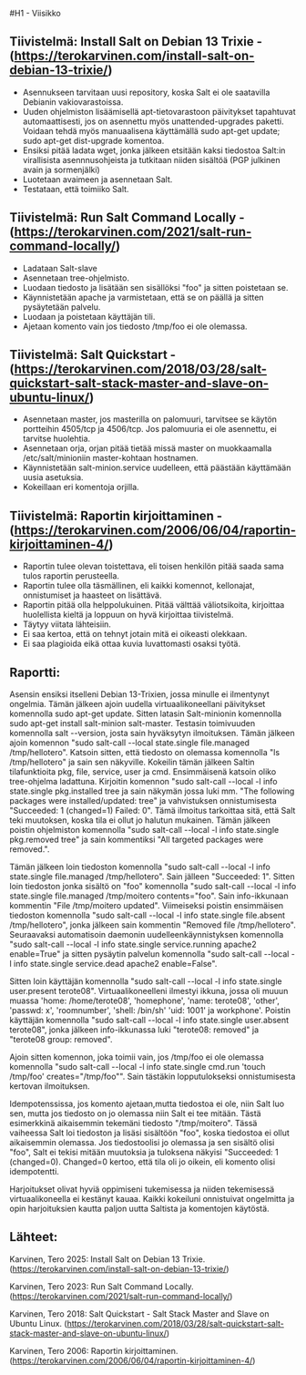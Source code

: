 #H1 - Viisikko

## Tiivistelmä: Install Salt on Debian 13 Trixie - (https://terokarvinen.com/install-salt-on-debian-13-trixie/)
- Asennukseen tarvitaan uusi repository, koska Salt ei ole saatavilla Debianin vakiovarastoissa.
- Uuden ohjelmiston lisäämisellä apt-tietovarastoon päivitykset tapahtuvat automaattisesti, jos on asennettu myös unattended-upgrades paketti. Voidaan tehdä myös manuaalisena käyttämällä sudo apt-get update; sudo apt-get dist-upgrade komentoa.
- Ensiksi pitää ladata wget, jonka jälkeen etsitään kaksi tiedostoa Salt:in virallisista asennnusohjeista ja tutkitaan niiden sisältöä (PGP julkinen avain ja sormenjälki)
- Luotetaan avaimeen ja asennetaan Salt.
- Testataan, että toimiiko Salt.

## Tiivistelmä: Run Salt Command Locally - (https://terokarvinen.com/2021/salt-run-command-locally/)
- Ladataan Salt-slave
- Asennetaan tree-ohjelmisto.
- Luodaan tiedosto ja lisätään sen sisällöksi "foo" ja sitten poistetaan se.
- Käynnistetään apache ja varmistetaan, että se on päällä ja sitten pysäytetään palvelu.
- Luodaan ja poistetaan käyttäjän tili.
- Ajetaan komento vain jos tiedosto /tmp/foo ei ole olemassa.

## Tiivistelmä: Salt Quickstart - (https://terokarvinen.com/2018/03/28/salt-quickstart-salt-stack-master-and-slave-on-ubuntu-linux/)
- Asennetaan master, jos masterilla on palomuuri, tarvitsee se käytön portteihin 4505/tcp ja 4506/tcp. Jos palomuuria ei ole asennettu, ei tarvitse huolehtia.
- Asennetaan orja, orjan pitää tietää missä master on muokkaamalla /etc/salt/minioniin master-kohtaan hostnamen.
- Käynnistetään salt-minion.service uudelleen, että päästään käyttämään uusia asetuksia.
- Kokeillaan eri komentoja orjilla.

## Tiivistelmä: Raportin kirjoittaminen - (https://terokarvinen.com/2006/06/04/raportin-kirjoittaminen-4/)
- Raportin tulee olevan toistettava, eli toisen henkilön pitää saada sama tulos raportin perusteella.
- Raportin tulee olla täsmällinen, eli kaikki komennot, kellonajat, onnistumiset ja haasteet on lisättävä.
- Raportin pitää olla helppolukuinen. Pitää välttää väliotsikoita, kirjoittaa huolellista kieltä ja loppuun on hyvä kirjoittaa tiivistelmä.
- Täytyy viitata lähteisiin.
- Ei saa kertoa, että on tehnyt jotain mitä ei oikeasti olekkaan.
- Ei saa plagioida eikä ottaa kuvia luvattomasti osaksi työtä.

## Raportti:

Asensin ensiksi itselleni Debian 13-Trixien, jossa minulle ei ilmentynyt ongelmia. Tämän jälkeen ajoin uudella virtuaalikoneellani päivitykset komennolla sudo apt-get update. Sitten latasin Salt-minionin komennolla sudo apt-get install salt-minion salt-master.
Testasin toimivuuden komennolla salt --version, josta sain hyväksytyn ilmoituksen. Tämän jälkeen ajoin komennon "sudo salt-call --local state.single file.managed /tmp/hellotero". Katsoin sitten, että tiedosto on olemassa komennolla "ls /tmp/hellotero" ja sain sen näkyville.
Kokeilin tämän jälkeen Saltin tilafunktioita pkg, file, service, user ja cmd. Ensimmäisenä katsoin oliko tree-ohjelma ladattuna. Kirjoitin komennon "sudo salt-call --local -l info state.single pkg.installed tree ja sain näkymän jossa luki mm. "The following packages
were installed/updated: tree" ja vahvistuksen onnistumisesta "Succeeded: 1 (changed=1) Failed: 0". Tämä ilmoitus tarkoittaa sitä, että Salt teki muutoksen, koska tila ei ollut jo halutun mukainen. Tämän jälkeen poistin ohjelmiston komennolla "sudo salt-call --local -l info state.single pkg.removed tree"
ja sain kommentiksi "All targeted packages were removed.". 

Tämän jälkeen loin tiedoston komennolla "sudo salt-call --local -l info state.single file.managed /tmp/hellotero". Sain jälleen "Succeeded: 1". Sitten loin tiedoston jonka sisältö on
"foo" komennolla "sudo salt-call --local -l info state.single file.managed /tmp/moitero contents="foo". Sain info-ikkunaan kommentin "File /tmp/moitero updated". Viimeiseksi poistin ensimmäisen tiedoston komennolla "sudo salt-call --local -l info state.single file.absent /tmp/hellotero", 
jonka jälkeen sain kommentin "Removed file /tmp/hellotero". Seuraavaksi automatisoin daemonin uudelleenkäynnistyksen komennolla "sudo salt-call --local -l info state.single service.running apache2 enable=True" ja sitten pysäytin palvelun komennolla
"sudo salt-call --local -l info state.single service.dead apache2 enable=False". 

Sitten loin käyttäjän komennolla "sudo salt-call --local -l info state.single user.present terote08". Virtuaalikoneelleni ilmestyi ikkuna, jossa oli muuun muassa
'home: /home/terote08', 'homephone', 'name: terote08', 'other', 'passwd: x', 'roomnumber', 'shell: /bin/sh' 'uid: 1001' ja workphone'. Poistin käyttäjän komennolla "sudo salt-call --local -l info state.single user.absent terote08", jonka jälkeen info-ikkunassa luki
"terote08: removed" ja "terote08 group: removed". 

Ajoin sitten komennon, joka toimii vain, jos /tmp/foo ei ole olemassa komennolla "sudo salt-call --local -l info state.single cmd.run 'touch /tmp/foo' creates="/tmp/foo"". Sain tästäkin lopputulokseksi onnistumisesta kertovan ilmoituksen. 


Idempotenssissa, jos komento ajetaan,mutta tiedostoa ei ole, niin Salt luo sen, mutta jos tiedosto on jo olemassa niin Salt ei tee mitään. Tästä esimerkkinä aikaisemmin tekemäni tiedosto "/tmp/moitero". Tässä vaiheessa Salt loi tiedoston ja lisäsi sisältöön "foo", 
koska tiedostoa ei ollut aikaisemmin olemassa. Jos tiedostoolisi jo olemassa ja sen sisältö olisi "foo", Salt ei tekisi mitään muutoksia ja tuloksena näkyisi "Succeeded: 1 (changed=0). Changed=0 kertoo, että tila oli jo oikein, eli komento olisi idempotentti.

Harjoitukset olivat hyviä oppimiseni tukemisessa ja niiden tekemisessä virtuaalikoneella ei kestänyt kauaa. Kaikki kokeiluni onnistuivat ongelmitta ja opin harjoituksien kautta paljon uutta Saltista ja komentojen käytöstä.

## Lähteet:
Karvinen, Tero 2025: Install Salt on Debian 13 Trixie. (https://terokarvinen.com/install-salt-on-debian-13-trixie/)

Karvinen, Tero 2023: Run Salt Command Locally. (https://terokarvinen.com/2021/salt-run-command-locally/)

Karvinen, Tero 2018: Salt Quickstart - Salt Stack Master and Slave on Ubuntu Linux. (https://terokarvinen.com/2018/03/28/salt-quickstart-salt-stack-master-and-slave-on-ubuntu-linux/)

Karvinen, Tero 2006: Raportin kirjoittaminen. (https://terokarvinen.com/2006/06/04/raportin-kirjoittaminen-4/)
